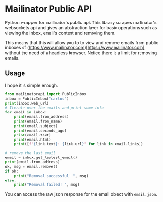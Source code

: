 # Mailinator Public API

Python wrapper for mailinator's public api. This library scrapes mailinator's websockets api and gives an abstraction layer for basic operations such as viewing the inbox, email's content and removing them.

This means that this will allow you to to view and remove emails from public inboxes of (https://www.mailinator.com)[https://www.mailinator.com] without the need of a headless browser. Notice there is a limit for removing emails.


## Usage

I hope it is simple enough.
```python
from mailinatorapi import PublicInbox
inbox = PublicInbox("carlos")
print(inbox.web_url)
# Iterate over the emails and print some info
for email in inbox:
    print(email.from_address)
    print(email.from_name)
    print(email.subject)
    print(email.seconds_ago)
    print(email.text)
    print(email.html)
    print([f"{link.text}: {link.url}" for link in email.links])

# remove the last email
email = inbox.get_lastest_email()
print(email.from_address)
ok, msg = email.remove()
if ok:
    print("Removal successful! ", msg)
else:
    print("Removal failed! ", msg)

```

You can access the raw json response for the email object with `email.json`.
